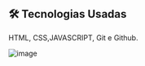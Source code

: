 ## 🛠 Tecnologias Usadas
HTML, CSS,JAVASCRIPT, Git e Github.


![image](https://github.com/dantascrispim/calculadora-de-IMC/assets/114705745/8d840f7a-5b3b-433b-872a-a2737a42a1ff)

